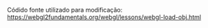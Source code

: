 Códido fonte utilizado para modificação: https://webgl2fundamentals.org/webgl/lessons/webgl-load-obj.html